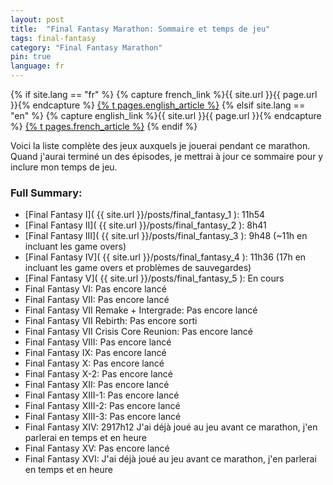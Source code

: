```yaml
---
layout: post
title:  "Final Fantasy Marathon: Sommaire et temps de jeu"
tags: final-fantasy
category: "Final Fantasy Marathon"
pin: true
language: fr
---
```


{% if site.lang == "fr" %}
  {% capture french_link %}{{ site.url }}{{ page.url }}{% endcapture %}
  <a href="{{ french_link }}" >{% t pages.english_article %}</a>
{% elsif site.lang == "en" %}
  {% capture english_link %}{{ site.url }}{{ page.url }}{% endcapture %}
 <a href="{{ english_link }}" >{% t pages.french_article %}</a>
{% endif %}

Voici la liste complète des jeux auxquels je jouerai pendant ce marathon.
Quand j'aurai terminé un des épisodes, je mettrai à jour ce sommaire pour y inclure mon temps de jeu.

### Full Summary:

- [Final Fantasy I]( {{ site.url }}/posts/final_fantasy_1 ): 11h54
- [Final Fantasy II]( {{ site.url }}/posts/final_fantasy_2 ): 8h41
- [Final Fantasy III]( {{ site.url }}/posts/final_fantasy_3 ): 9h48 (~11h en incluant les game overs)
- [Final Fantasy IV]( {{ site.url }}/posts/final_fantasy_4 ): 11h36 (17h en incluant les game overs et problèmes de sauvegardes) 
- [Final Fantasy V]( {{ site.url }}/posts/final_fantasy_5 ): En cours
- Final Fantasy VI: Pas encore lancé
- Final Fantasy VII: Pas encore lancé
- Final Fantasy VII Remake + Intergrade:  Pas encore lancé
- Final Fantasy VII Rebirth:  Pas encore sorti
- Final Fantasy VII Crisis Core Reunion: Pas encore lancé
- Final Fantasy VIII: Pas encore lancé
- Final Fantasy IX: Pas encore lancé
- Final Fantasy X: Pas encore lancé
- Final Fantasy X-2: Pas encore lancé
- Final Fantasy XII: Pas encore lancé
- Final Fantasy XIII-1: Pas encore lancé
- Final Fantasy XIII-2: Pas encore lancé
- Final Fantasy XIII-3:  Pas encore lancé
- Final Fantasy XIV: 2917h12 J'ai déjà joué au jeu avant ce marathon, j'en parlerai en temps et en heure
- Final Fantasy XV: Pas encore lancé
- Final Fantasy XVI: J'ai déjà joué au jeu avant ce marathon, j'en parlerai en temps et en heure